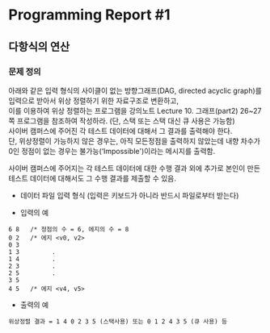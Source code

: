 # Programming Report #1  
## 다항식의 연산
### 문제 정의  
아래와 같은 입력 형식의 사이클이 없는 방향그래프(DAG, directed acyclic graph)를 입력으로 받아서 위상 정렬하기 위한 자료구조로 변환하고,  
이를 이용하여 위상 정렬하는 프로그램을 강의노트 Lecture 10. 그래프(part2) 26~27쪽 프로그램을 참조하여 작성하라. (단, 스택 또는 스택 대신 큐 사용은 가능함)  
사이버 캠퍼스에 주어진 각 테스트 데이터에 대해서 그 결과를 출력해야 한다.  
단, 위상정렬이 가능하지 않은 경우는, 아직 모든정점을 출력하지 않았는데 내향 차수가 0인 정점이 없는 경우는 불가능(‘Impossible')이라는 메시지를 출력함.  

사이버 캠퍼스에 주어지는 각 테스트 데이터에 대한 수행 결과 외에 추가로 본인이
만든 테스트 데이터에 대해서도 그 수행 결과를 제출할 수 있음.

* 데이터 파일 입력 형식 (입력은 키보드가 아니라 반드시 파일로부터 받는다)  

* 입력의 예  
```
6 8   /* 정점의 수 = 6, 에지의 수 = 8
0 2   /* 에지 <v0, v2>
0 3
1 3         .
1 4         .
2 3         .
2 5         .
3 5
4 5   /* 에지 <v4, v5>
```  

* 출력의 예  
```
위상정렬 결과 = 1 4 0 2 3 5 (스택사용) 또는 0 1 2 4 3 5 (큐 사용) 등  
```  

